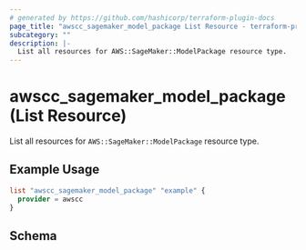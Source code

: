 ```yaml
---
# generated by https://github.com/hashicorp/terraform-plugin-docs
page_title: "awscc_sagemaker_model_package List Resource - terraform-provider-awscc"
subcategory: ""
description: |-
  List all resources for AWS::SageMaker::ModelPackage resource type.
---
```


# awscc_sagemaker_model_package (List Resource)

List all resources for `AWS::SageMaker::ModelPackage` resource type.

## Example Usage

```terraform
list "awscc_sagemaker_model_package" "example" {
  provider = awscc
}
```

<!-- schema generated by tfplugindocs -->
## Schema
